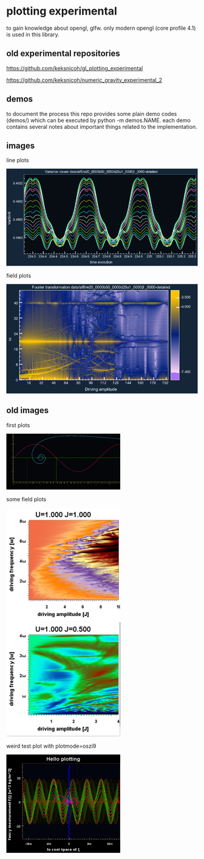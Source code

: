 plotting experimental
=====================
to gain knowledge about opengl, glfw. only modern opengl (core profile 4.1)
is used in this library.

old experimental repositories
-----------------------------
https://github.com/keksnicoh/gl_plotting_experimental

https://github.com/keksnicoh/numeric_gravity_experimental_2

demos
-----
to document the process this repo provides some plain demo 
codes (demos/) which can be executed by python -m demos.NAME. 
each demo contains several notes about important things related
to the implementation.

images
------
line plots

<img src="/assets/demolines.png"  width="700"/>



field plots


<img src="/assets/demofield.png"  width="700"/>


old images
------
first plots


<img src="/firstplot.png"  width="300"/>


some field plots


<img src="assets/varf-deltan-kapitza-colors.png" width="300"/>
<img src="assets/variance-cool2.png"  width="300"/>


weird test plot with plotmode=oszi9

<img src="/weird-oszi.jpg"  width="300"/>

